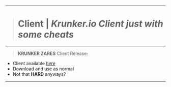 __________________________________
># Client | *Krunker.io Client just with some cheats*
__________________________________
>**KRUNKER ZARES** Client Release:
- Client available *[here](https://github.com/ZaResX/KrunkerZares/releases/download/2.4.5/Official.Krunker.io.Client.exe)*
- Download and use as normal
- Not that **HARD** anyways?
__________________________________
